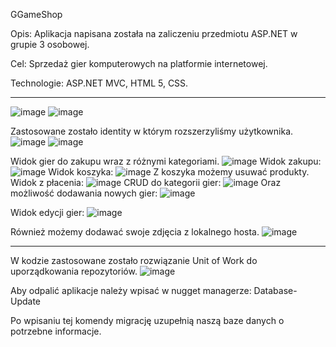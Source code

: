 GGameShop



Opis: Aplikacja napisana została na zaliczeniu przedmiotu ASP.NET w grupie 3 osobowej. 



Cel: Sprzedaż gier komputerowych na platformie internetowej.


Technologie: ASP.NET MVC, HTML 5, CSS.


---------------------------------------------------------------------------------------------------------------------------------------------------------------------------------------------------------------------------
![image](https://github.com/Czareks777/GGameShop/assets/107208527/23316c8d-e66c-4e62-a2f4-4321c0c6c99a)
![image](https://github.com/Czareks777/GGameShop/assets/107208527/84b167a8-e2cd-4ce4-a3b9-cc4fd771d3d7)

Zastosowane zostało identity w którym rozszerzyliśmy użytkownika.
![image](https://github.com/Czareks777/GGameShop/assets/107208527/df823110-a74d-4a27-97b5-91e7ecb2543a)
![image](https://github.com/Czareks777/GGameShop/assets/107208527/f215ef6b-5b1a-452a-a304-7f8baf40eccb)

Widok gier do zakupu wraz z różnymi kategoriami.
![image](https://github.com/Czareks777/GGameShop/assets/107208527/437340f2-55a2-41d9-a580-bdb14a443260)
Widok zakupu:
![image](https://github.com/Czareks777/GGameShop/assets/107208527/29c08186-9086-498d-847a-65efc29a6aca)
Widok koszyka:
![image](https://github.com/Czareks777/GGameShop/assets/107208527/9fd2cde4-cc9f-42ad-9a26-55ffab65f63f)
Z koszyka możemy usuwać produkty.
Widok z płacenia:
![image](https://github.com/Czareks777/GGameShop/assets/107208527/73b4c2dd-777c-4692-b014-815d2636d976)
CRUD do kategorii gier:
![image](https://github.com/Czareks777/GGameShop/assets/107208527/9e984061-48f7-4b62-baad-2a8cc5ae5d75)
Oraz możliwość dodawania nowych gier:
![image](https://github.com/Czareks777/GGameShop/assets/107208527/66245a93-4e71-4ffb-a2e0-3d0067f5dbae)

Widok edycji gier:
![image](https://github.com/Czareks777/GGameShop/assets/107208527/d83a0e8a-cd90-4525-908e-74c6e1056c50)

Również możemy dodawać swoje zdjęcia z lokalnego hosta.
![image](https://github.com/Czareks777/GGameShop/assets/107208527/743b00c7-af73-4383-a586-c6405ecd479d)



------------------------------------------------------------------------------------------------------------------------------------------------------------------------
W kodzie zastosowane zostało rozwiązanie Unit of Work do uporządkowania repozytoriów.
![image](https://github.com/Czareks777/GGameShop/assets/107208527/c2ae651a-6380-4ab5-b827-b92222c99089)




Aby odpalić aplikacje należy wpisać w nugget managerze:
Database-Update

Po wpisaniu tej komendy migrację uzupełnią naszą baze danych o potrzebne informacje.



